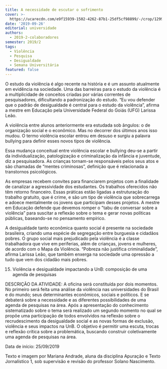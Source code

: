 ```yaml
---
title: A necessidade de escutar o sofrimento
cover: >-
  https://ucarecdn.com/e9f15939-1502-4262-87b1-25df5cf98899/-/crop/1299x739/0,0/-/preview/-/enhance/14/-/sharp/6/
date: '2019-09-26'
editorial: universidade
authors:
  - 2019-2-colaboradores
semester: 2019/2
tags:
  - Violência
  - Pesquisa
  - Desigualdade
  - Semana Universitária
featured: false
---
```

O estudo da violência é algo recente na história e é um assunto atualmente em evidência na sociedade. Uma das barreiras para o estudo da violência é a multiplicidade de conceitos criadas por várias correntes de pesquisadores, dificultando a padronização do estudo. “Eu vou defender que o padrão de desigualdade é central para o estudo da violência”, afirma a mestre em Educação pela Universidade Federal do Goiás (UFG) Larissa Leão.

A violência entre alunos anteriormente era estudada sob ângulos: o de organização social e o econômico. Mas no decorrer dos últimos anos isso mudou. O termo violência escolar entrou em desuso e surgiu a palavra bullying para definir esses novos tipos de violência.

Essa mudança conceitual entre violência escolar e bullying deu-se a partir da individualização, patologização e criminalização da infância e juventude, diz a pesquisadora. As crianças tornam-se responsáveis pelos seus atos e são chamadas de “mentes criminosas”, definição que é relacionada a transtornos psicológicos.

As empresas recebem convites para financiarem projetos com a finalidade de canalizar a agressividade dos estudantes. Os trabalhos oferecidos não têm retorno financeiro. Essas práticas estão ligadas a estruturação do trabalho gratuito, que é crime, e são um tipo de violência que sobrecarrega e adoece mentalmente os jovens que participam desses projetos. A mestre em Educação defende que devemos romper o "tabu de conversar sobre a violência” para suscitar a reflexão sobre o tema e gerar novas políticas públicas, baseando-se no pensamento empírico.

A desigualdade tanto econômica quanto social é presente na sociedade brasileira, criando uma espécie de segregação entre burguesia e cidadãos pobres. O grupo social mais prejudicado pela violência é a classe trabalhadora que vive em periferias, além de crianças, jovens e mulheres, de acordo com o Mapa da Violência. “Pobreza não justifica criminalidade”, afirma Larissa Leão, que também enxerga na sociedade uma opressão a tudo que vem dos cidadão mais pobres.









15. Violência e desigualdade impactando a UnB: composição de uma agenda de pesquisas

DESCRIÇÃO DA ATIVIDADE: A oficina será constituída por dois momentos. No primeiro será feita uma análise da violência nas universidades do Brasil e do mundo; seus determinantes econômicos, sociais e políticos. E se debaterá sobre a necessidade e as diferentes possibilidades de uma agenda de pesquisas na área. Após a apresentação do conhecimento sistematizado sobre o tema será realizado um segundo momento no qual se propõe uma participação de todos envolvidos na reflexão sobre o recrudescimento da desigualdade social e as novas formas de exclusão, violência e seus impactos na UnB. O objetivo é permitir uma escuta, trocas e reflexão crítica sobre a problemática, buscando construir coletivamente uma agenda de pesquisas na área.

Data de início: 25/09/2019



Texto e imagem por Mariana Andrade, aluna da disciplina Apuração e Texto Jornalístico 1, sob supervisão e revisão do professor Solano Nascimento.
